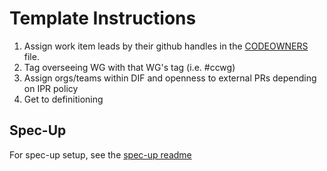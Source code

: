 # Template Instructions

1. Assign work item leads by their github handles in the [CODEOWNERS]() file.
2. Tag overseeing WG with that WG's tag (i.e. #ccwg)
3. Assign orgs/teams within DIF and openness to external PRs depending on IPR policy
4. Get to definitioning

## Spec-Up

For spec-up setup, see the [spec-up readme](https://github.com/decentralized-identity/spec-up)

